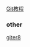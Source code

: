 [Git教程](http://www.liaoxuefeng.com/wiki/0013739516305929606dd18361248578c67b8067c8c017b000/0013744142037508cf42e51debf49668810645e02887691000)  


### other
[giter8](https://github.com/foundweekends/giter8/wiki/giter8-templates)  


